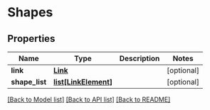 # Shapes

## Properties
Name | Type | Description | Notes
------------ | ------------- | ------------- | -------------
**link** | [**Link**](Link.md) |  | [optional] 
**shape_list** | [**list[LinkElement]**](LinkElement.md) |  | [optional] 

[[Back to Model list]](../README.md#documentation-for-models) [[Back to API list]](../README.md#documentation-for-api-endpoints) [[Back to README]](../README.md)


